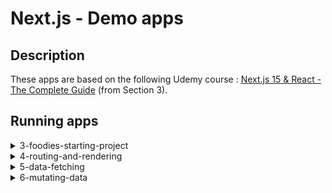 # Next.js - Demo apps

## Description
These apps are based on the following Udemy course : [Next.js 15 & React - The Complete Guide](https://www.udemy.com/course/nextjs-react-the-complete-guide/) (from Section 3).

## Running apps

<!-- 3-foodies-starting-project -->

<details>
<summary>3-foodies-starting-project</summary>
<dl><dd><dl><dd>

### Initialize project :
* `npm install`
* `node initdb.js`

### Run Next.js app in DEV mode :
* `npm run dev`

### Run Next.js app in PROD mode :
* `npm run build`
* `npm start`

> **Submitting images won't work in Production mode**, as we're storing images dynamically in the [public folder](./public/images), and Next.js ignores this folder when building the application. Then, this feature only works in Development mode.
> 
> **A good practice would be to store images in a Cloud service such as [AWS S3](https://aws.amazon.com/fr/s3/).**
</dl></dd></dl></dd>
</details>

<!-- 4-routing-and-rendering -->

<details>
<summary>4-routing-and-rendering</summary>
<dl><dd><dl><dd>

### Initialize project :
* `npm install`

### Run Next.js app :
* `npm run dev`

> This project also contains an example of [route.js](4-routing-and-rendering/app/(content)/api/route.js) and [middleware.js](4-routing-and-rendering/middleware.js) for demo, but they are not used.

</dl></dd></dl></dd>
</details>

<!-- 5-data-fetching -->

<details>
<summary>5-data-fetching</summary>
<dl><dd><dl><dd>

### Initialize project :
* `npm install`

### Run Next.js app :
* `npm run dev`

> Note that **data.db** has been moved manually, but was originally generated when the Express.js server was first started.

> **Express.js backend does not need to run.** This backend server is temporarily useful for following the [Udemy course](https://www.udemy.com/course/nextjs-react-the-complete-guide/) (Section 5), but then everything is modified to use the database with Next.js data fetching instead of using this external Express.js API.
> 
> **More info here : [DataFetching.md](5-data-fetching/DataFetching.md)**

</dl></dd></dl></dd>
</details>

<!-- 6-mutating-data -->

<details>
<summary>6-mutating-data</summary>
<dl><dd><dl><dd>

### Initialize project :
* `npm install`

### Add your Cloudinary credentials :
* Create a **.env.local** file in [the root folder](6-mutating-data) with the following fields:
  ```env
  CLOUDINARY_CLOUD_NAME=
  CLOUDINARY_API_KEY=
  CLOUDINARY_API_SECRET=
  ```
* Create a free https://cloudinary.com/ account.
* In your home dashboard, find your API key or create a new one.
* Then fill in all **.env.local** fields with your `Cloud name`, `API Key` and `API Secret` .

### Run Next.js app in DEV mode :
* `npm run dev`

### Run Next.js app in PROD mode :
* `npm run build`
* `npm start`

> Note that **posts.db** will be automatically created when starting the application.

</dl></dd></dl></dd>
</details>